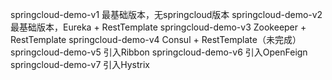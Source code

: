 springcloud-demo-v1 最基础版本，无springcloud版本
springcloud-demo-v2 最基础版本，Eureka + RestTemplate
springcloud-demo-v3 Zookeeper + RestTemplate
springcloud-demo-v4 Consul + RestTemplate（未完成）
springcloud-demo-v5 引入Ribbon
springcloud-demo-v6 引入OpenFeign
springcloud-demo-v7 引入Hystrix
